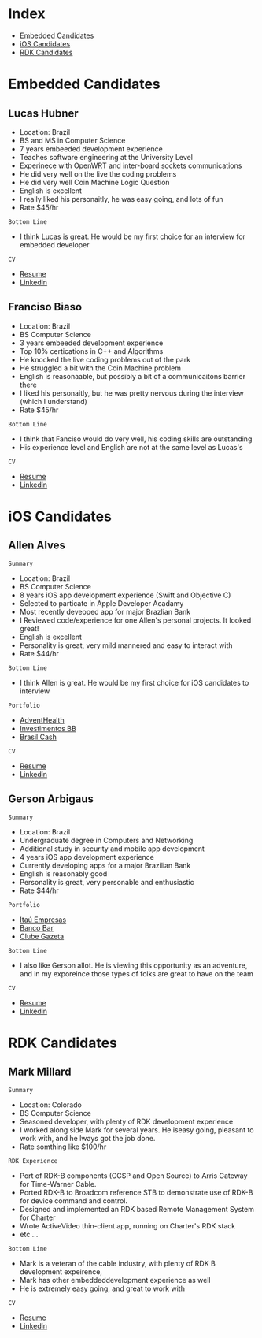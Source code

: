 # Index

* [Embedded Candidates](#embedded-candidates)
* [iOS Candidates](#ios-candidates)
* [RDK Candidates](#rdk-candidates)

# Embedded Candidates

## Lucas Hubner

* Location: Brazil
* BS and MS in Computer Science
* 7 years embeeded development experience
* Teaches software engineering at the University Level
* Experinece with OpenWRT and inter-board sockets communications
* He did very well on the live the coding problems 
* He did very well Coin Machine Logic Question
* English is excellent
* I really liked his personaitly, he was easy going, and lots of fun
* Rate $45/hr

`Bottom Line`
* I think Lucas is great.  He would be my first choice for an interview for embedded developer

`CV`

* [Resume](https://github.com/SteveAtSentosa/kyrio-recruiting/blob/master/resumes/sentosa-resume-Lucas-Hubner.pdf)
* [Linkedin](https://www.linkedin.com/in/lucashubner/)


## Franciso Biaso

* Location: Brazil
* BS Computer Science
* 3 years embeeded development experience
* Top 10% certications in C++ and Algorithms
* He knocked the live coding problems out of the park
* He struggled a bit with the Coin Machine problem
* English is reasonaable, but possibly a bit of a communicaitons barrier there
* I liked his personaitly, but he was pretty nervous during the interview (which I understand)
* Rate $45/hr

`Bottom Line`
* I think that Fanciso would do very well, his coding skills are outstanding
* His experience level and English are not at the same level as Lucas's

`CV`

* [Resume](https://github.com/SteveAtSentosa/kyrio-recruiting/blob/master/resumes/sentosa-resume-Francisco-Biaso.pdf)
* [Linkedin](https://www.linkedin.com/in/francisco-biaso-software-developer/?originalSubdomain=br)

# iOS Candidates

## Allen Alves

`Summary`
* Location: Brazil
* BS Computer Science
* 8 years iOS app development experience (Swift and Objective C)
* Selected to particate in Apple Developer Acadamy
* Most recently deveoped app for major Brazlian Bank
* I Reviewed code/experience for one Allen's personal projects.  It looked great!
* English is excellent
* Personality is great, very mild mannered and easy to interact with
* Rate $44/hr

`Bottom Line`
* I think Allen is great.  He would be my first choice for iOS candidates to interview

`Portfolio`

* [AdventHealth](https://apps.apple.com/us/app/adventhealth/id1468538150)
* [Investimentos BB](https://apps.apple.com/br/app/investimentos-bb/id1120718299)
* [Brasil Cash](https://apps.apple.com/br/app/brasil-cash/id1503899771)

`CV`

* [Resume](https://github.com/SteveAtSentosa/kyrio-recruiting/blob/master/resumes/sentosa-resume-Allan-Alves.pdf)
* [Linkedin](https://www.linkedin.com/in/alvesallan/?originalSubdomain=br)

## Gerson Arbigaus

`Summary`
* Location: Brazil
* Undergraduate degree in Computers and Networking
* Additional study in security and mobile app development
* 4 years iOS app development experience
* Currently developing apps for a major Brazilian Bank
* English is reasonably good
* Personality is great, very personable and enthusiastic
* Rate $44/hr


`Portfolio`
* [Itaú Empresas](https://apps.apple.com/br/app/ita%C3%BA-empresas/id1593750012)
* [Banco Bar](https://apps.apple.com/br/app/banco-bari/id1461506533)
* [Clube Gazeta](https://apps.apple.com/br/app/clube-gazeta/id1278740906)

`Bottom Line`
* I also like Gerson allot. He is viewing this opportunity as an adventure, and in my exporeince those types of folks are great to have on the team

`CV`

* [Resume](https://github.com/SteveAtSentosa/kyrio-recruiting/blob/master/resumes/sentosa-resume-Gerson-Arbigaus.pdf)
* [Linkedin](https://www.linkedin.com/in/arbigaus/)


# RDK Candidates

## Mark Millard

`Summary`
* Location: Colorado
* BS Computer Science
* Seasoned developer, with plenty of RDK development experience
* I worked along side Mark for several years. He iseasy going, pleasant to work with, and he lways got the job done.
* Rate somthing like $100/hr

`RDK Experience`
* Port of RDK-B components (CCSP and Open Source) to Arris Gateway for Time-Warner Cable.
* Ported RDK-B to Broadcom reference STB to demonstrate use of RDK-B for device command and control.
* Designed and implemented an RDK based Remote Management System for Charter
* Wrote ActiveVideo thin-client app, running on Charter's RDK stack
* etc ...


`Bottom Line`
* Mark is a veteran of the cable industry, with plenty of RDK B development expeirence,
* Mark has other embeddeddevelopment experience as well
* He is extremely easy going, and great to work with

`CV`

* [Resume](https://github.com/SteveAtSentosa/kyrio-recruiting/blob/master/resumes/sentosa-resume-Mark-Millard.pdf)
* [Linkedin](https://www.linkedin.com/in/mark-millard-2284167/)



